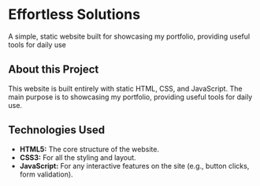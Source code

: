 # Effortless Solutions

A simple, static website built for showcasing my portfolio, providing useful tools for daily use
## About this Project

This website is built entirely with static HTML, CSS, and JavaScript. The main purpose is to  showcasing my portfolio, providing useful tools for daily use.

## Technologies Used

* **HTML5:** The core structure of the website.
* **CSS3:** For all the styling and layout.
* **JavaScript:** For any interactive features on the site (e.g., button clicks, form validation).

